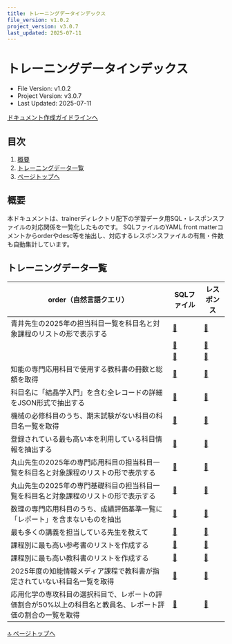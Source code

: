 ```yaml
---
title: トレーニングデータインデックス
file_version: v1.0.2
project_version: v3.0.7
last_updated: 2025-07-11
---
```


# トレーニングデータインデックス

- File Version: v1.0.2
- Project Version: v3.0.7
- Last Updated: 2025-07-11

[ドキュメント作成ガイドラインへ](./doc.md)

## 目次
1. [概要](#概要)
2. [トレーニングデータ一覧](#トレーニングデータ一覧)
3. [ページトップへ](#トレーニングデータインデックス)

## 概要
本ドキュメントは、trainerディレクトリ配下の学習データ用SQL・レスポンスファイルの対応関係を一覧化したものです。
SQLファイルのYAML front matterコメントからorderやdesc等を抽出し、対応するレスポンスファイルの有無・件数も自動集計しています。

## トレーニングデータ一覧

| order（自然言語クエリ） | SQLファイル | レスポンス |
|------------------------|------------|-----------|
| 青井先生の2025年の担当科目一覧を科目名と対象課程のリストの形で表示する | [📄](trainer/sql/aoi_2025.sql) | [📄](trainer/response/aoi_2025.tsv) |
|  | [📄](trainer/sql/check_database.sql) | [📄](trainer/response/check_database.tsv) |
|  | [📄](trainer/sql/check_tokubetu_kenkyu.sql) | [📄](trainer/response/check_tokubetu_kenkyu.tsv) |
| 知能の専門応用科目で使用する教科書の冊数と総額を取得 | [📄](trainer/sql/chinou_book.sql) | [📄](trainer/response/chinou_book.tsv) |
| 科目名に「結晶学入門」を含む全レコードの詳細をJSON形式で抽出する | [📄](trainer/sql/kessyou_kougaku_full.sql) | [📄](trainer/response/kessyou_kougaku_full.tsv) |
| 機械の必修科目のうち、期末試験がない科目の科目名一覧を取得 | [📄](trainer/sql/kikai_mandatory_noexam.sql) | [📄](trainer/response/kikai_mandatory_noexam.tsv) |
| 登録されている最も高い本を利用している科目情報を抽出する | [📄](trainer/sql/lecture_of_the_most_expensive_book.sql) | [📄](trainer/response/lecture_of_the_most_expensive_book.tsv) |
| 丸山先生の2025年の専門応用科目の担当科目一覧を科目名と対象課程のリストの形で表示する | [📄](trainer/sql/maruyama_2025.sql) | [📄](trainer/response/maruyama_2025.tsv) |
| 丸山先生の2025年の専門基礎科目の担当科目一覧を科目名と対象課程のリストの形で表示する | [📄](trainer/sql/maruyama_basic_2025.sql) | [📄](trainer/response/maruyama_basic_2025.tsv) |
| 数理の専門応用科目のうち、成績評価基準一覧に「レポート」を含まないものを抽出 | [📄](trainer/sql/math_noreport.sql) | [📄](trainer/response/math_noreport.tsv) |
| 最も多くの講義を担当している先生を教えて | [📄](trainer/sql/most_busy_teacher.sql) | [📄](trainer/response/most_busy_teacher.tsv) |
| 課程別に最も高い参考書のリストを作成する | [📄](trainer/sql/most_expensive_refs.sql) | [📄](trainer/response/most_expensive_refs.tsv) |
| 課程別に最も高い教科書のリストを作成する | [📄](trainer/sql/most_expensive_texts.sql) | [📄](trainer/response/most_expensive_texts.tsv) |
| 2025年度の知能情報メディア課程で教科書が指定されていない科目名一覧を取得 | [📄](trainer/sql/no_textbook_2025_chinou.sql) | [📄](trainer/response/no_textbook_2025_chinou.tsv) |
| 応用化学の専攻科目の選択科目で、レポートの評価割合が50%以上の科目名と教員名、レポート評価の割合の一覧を取得 | [📄](trainer/sql/ouka_report_over_50.sql) | [📄](trainer/response/ouka_report_over_50.tsv) |

[🔝 ページトップへ](#トレーニングデータインデックス)
